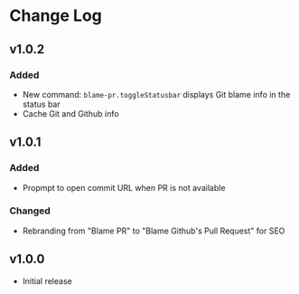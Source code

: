 # Change Log

## v1.0.2

### Added

- New command: `blame-pr.toggleStatusbar` displays Git blame info in the status bar
- Cache Git and Github info

## v1.0.1

### Added

- Propmpt to open commit URL when PR is not available

### Changed

- Rebranding from "Blame PR" to "Blame Github's Pull Request" for SEO

## v1.0.0

- Initial release
